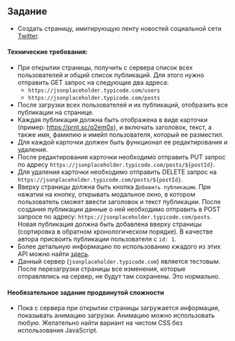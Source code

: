 ## Задание

- Создать страницу, имитирующую ленту новостей социальной сети [Twitter](https://twitter.com/).

#### Технические требования:
- При открытии страницы, получить с сервера список всех пользователей и общий список публикаций. Для этого нужно отправить GET запрос на следующие два адреса:
  - `https://jsonplaceholder.typicode.com/users`
  - `https://jsonplaceholder.typicode.com/posts`
- После загрузки всех пользователей и их публикаций, отобразить все публикации на странице.
- Каждая публикация должна быть отображена в виде карточки (пример: https://prnt.sc/q2em0x), и включать заголовок, текст, а также имя, фамилию и имейл пользователя, который ее разместил.
- Для каждой карточки должен быть функционал ее редактирования и удаления.
- После редактирования карточки необходимо отправить PUT запрос по адресу `https://jsonplaceholder.typicode.com/posts/${postId}`.
- Для удаления карточки необходимо отправить DELETE запрос на `https://jsonplaceholder.typicode.com/posts/${postId}`.
- Вверху страницы должна быть кнопка `Добавить публикацию`. При нажатии на кнопку, открывать модальное окно, в котором пользователь сможет ввести заголовок и текст публикации. После создания публикации данные о ней необходимо отправить в POST запросе по адресу: `https://jsonplaceholder.typicode.com/posts`. Новая публикация должна быть добавлена вверху страницы (сортировка в обратном хронологическом порядке). В качестве автора присвоить публикации пользователя с `id: 1`.
- Более детальную информацию по использованию кжадого из этих API можно найти [здесь](https://jsonplaceholder.typicode.com/guide.html).
- Данный сервер (`jsonplaceholder.typicode.com`) является тестовым. После перезагрузки страницы все изменения, которые отправлялись на сервер, не будут там сохранены. Это нормально.

#### Необязательное задание продвинутой сложности
 - Пока с сервера при открытии страницы загружается информация, показывать анимацию загрузки. Анимацию можно использовать любую. Желательно найти вариант на чистом CSS без использования JavaScript.
